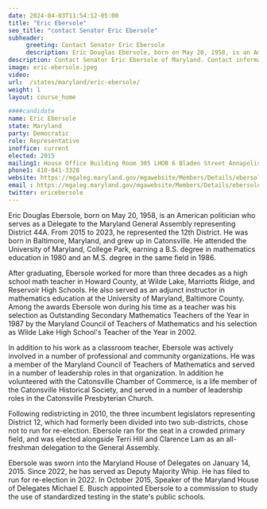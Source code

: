 ```yaml
---
date: 2024-04-03T11:54:12-05:00
title: "Eric Ebersole"
seo_title: "contact Senator Eric Ebersole"
subheader:
     greeting: Contact Senator Eric Ebersole
     description: Eric Douglas Ebersole, born on May 20, 1958, is an American politician who serves as a Delegate to the Maryland General Assembly representing District 44A. He assumed office on January 11, 2023.
description: Contact Senator Eric Ebersole of Maryland. Contact information for Eric Ebersole includes email address, phone number, and mailing address.
image: eric-ebersole.jpeg
video:
url:  /states/maryland/eric-ebersole/
weight: 1
layout: course_home

####candidate
name: Eric Ebersole
state: Maryland
party: Democratic
role: Representative
inoffice: current
elected: 2015
mailing1: House Office Building Room 305 LHOB 6 Bladen Street Annapolis, MD 21401
phone1: 410-841-3328
website: https://mgaleg.maryland.gov/mgawebsite/Members/Details/ebersole01/
email : https://mgaleg.maryland.gov/mgawebsite/Members/Details/ebersole01/
twitter: ericebersole
---
```


Eric Douglas Ebersole, born on May 20, 1958, is an American politician who serves as a Delegate to the Maryland General Assembly representing District 44A. From 2015 to 2023, he represented the 12th District. He was born in Baltimore, Maryland, and grew up in Catonsville. He attended the University of Maryland, College Park, earning a B.S. degree in mathematics education in 1980 and an M.S. degree in the same field in 1986.

After graduating, Ebersole worked for more than three decades as a high school math teacher in Howard County, at Wilde Lake, Marriotts Ridge, and Reservoir High Schools. He also served as an adjunct instructor in mathematics education at the University of Maryland, Baltimore County. Among the awards Ebersole won during his time as a teacher was his selection as Outstanding Secondary Mathematics Teachers of the Year in 1987 by the Maryland Council of Teachers of Mathematics and his selection as Wilde Lake High School's Teacher of the Year in 2002.

In addition to his work as a classroom teacher, Ebersole was actively involved in a number of professional and community organizations. He was a member of the Maryland Council of Teachers of Mathematics and served in a number of leadership roles in that organization. In addition he volunteered with the Catonsville Chamber of Commerce, is a life member of the Catonsville Historical Society, and served in a number of leadership roles in the Catonsville Presbyterian Church.

Following redistricting in 2010, the three incumbent legislators representing District 12, which had formerly been divided into two sub-districts, chose not to run for re-election. Ebersole ran for the seat in a crowded primary field, and was elected alongside Terri Hill and Clarence Lam as an all-freshman delegation to the General Assembly.

Ebersole was sworn into the Maryland House of Delegates on January 14, 2015. Since 2022, he has served as Deputy Majority Whip. He has filed to run for re-election in 2022. In October 2015, Speaker of the Maryland House of Delegates Michael E. Busch appointed Ebersole to a commission to study the use of standardized testing in the state's public schools.
